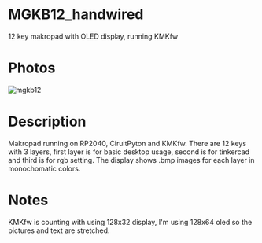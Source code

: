 # MGKB12_handwired
12 key makropad with OLED display, running KMKfw
</br>

<h1>Photos</h1>

![mgkb12](https://github.com/BacaR00T/MGKB12_handwired/assets/81833517/8337a8a8-ae9b-48a8-85e6-4018c9dd944b)
</br>

<h1>Description</h1>
Makropad running on RP2040, CiruitPyton and KMKfw. There are 12 keys with 3 layers, first layer is for basic desktop usage, second is for tinkercad and third is for rgb setting. The display shows .bmp images for each layer in monochomatic colors.

<h1>Notes</h1>
KMKfw is counting with using 128x32 display, I'm using 128x64 oled so the pictures and text are stretched.
